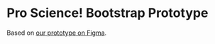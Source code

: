 # Pro Science! Bootstrap Prototype

Based on [our prototype on Figma](https://www.figma.com/file/7zoxZlqwiZpvEuGZAL7f3O/Prototype).